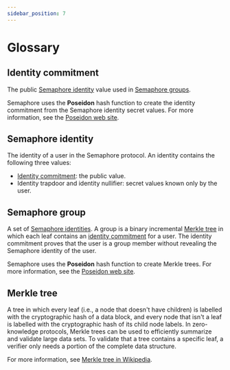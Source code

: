 ```yaml
---
sidebar_position: 7
---
```


# Glossary

## Identity commitment

The public [Semaphore identity](#semaphore-identity) value used in [Semaphore groups](#semaphore-group).

Semaphore uses the **Poseidon** hash function to create the identity commitment from the Semaphore identity secret values.
For more information, see the [Poseidon web site](https://www.poseidon-hash.info/).

## Semaphore identity

The identity of a user in the Semaphore protocol.
An identity contains the following three values:
- [Identity commitment](#identity-commitment): the public value.
- Identity trapdoor and identity nullifier: secret values known only by the user.

## Semaphore group

A set of [Semaphore identities](#semaphore-identity).
A group is a binary incremental [Merkle tree](#merkle-tree) in which each leaf contains an [identity commitment](#identity-commitment) for a user.
The identity commitment proves that the user is a group member without revealing the Semaphore identity of the user.

Semaphore uses the **Poseidon** hash function to create Merkle trees.
For more information, see the [Poseidon web site](https://www.poseidon-hash.info/).

## Merkle tree

A tree in which every leaf (i.e., a node that doesn't have children) is labelled with the cryptographic hash of a data block,
and every node that isn't a leaf is labelled with the cryptographic hash of its child node labels.
In zero-knowledge protocols, Merkle trees can be used to efficiently summarize and validate large data sets.
To validate that a tree contains a specific leaf, a verifier only needs a portion of the complete data structure.

For more information, see [Merkle tree in Wikipedia](https://en.wikipedia.org/wiki/Merkle_tree).
